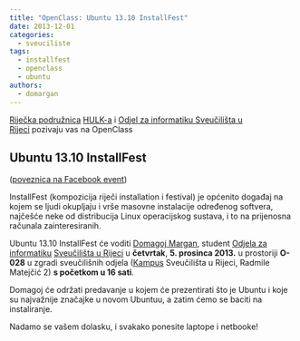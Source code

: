 ```yaml
---
title: "OpenClass: Ubuntu 13.10 InstallFest"
date: 2013-12-01
categories: 
  - sveuciliste
tags: 
  - installfest
  - openclass
  - ubuntu
authors: 
  - domargan
---
```


[Riječka podružnica](../podruznica.md) [HULK-a](http://www.linux.hr/) i [Odjel za informatiku Sveučilišta u Rijeci](https://www.inf.uniri.hr/) pozivaju vas na OpenClass

## Ubuntu 13.10 InstallFest

<!-- more -->

([poveznica na Facebook event](https://www.facebook.com/events/1436621646561676/))

InstallFest (kompozicija riječi installation i festival) je općenito događaj na kojem se ljudi okupljaju i vrše masovne instalacije određenog softvera, najčešće neke od distribucija Linux operacijskog sustava, i to na prijenosna računala zainteresiranih.

Ubuntu 13.10 InstallFest će voditi [Domagoj Margan](https://domargan.net/), student [Odjela za informatiku](https://www.inf.uniri.hr/) [Sveučilišta u Rijeci](https://uniri.hr/) u **četvrtak**, **5\. prosinca 2013.** u prostoriji **O-028** u zgradi sveučilišnih odjela ([Kampus](https://www.rijeka.hr/gradska-uprava/gradski-projekti/realizirani-projekti/ostala-velika-ulaganja/kampus-sveucilista-u-rijeci/) Sveučilišta u Rijeci, Radmile Matejčić 2) **s početkom u 16 sati**.

Domagoj će održati predavanje u kojem će prezentirati što je Ubuntu i koje su najvažnije značajke u novom Ubuntuu, a zatim ćemo se baciti na instaliranje.

Nadamo se vašem dolasku, i svakako ponesite laptope i netbooke!
